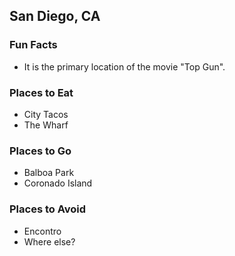 ## San Diego, CA

### Fun Facts
- It is the primary location of the movie "Top Gun".

### Places to Eat
- City Tacos
- The Wharf

### Places to Go
- Balboa Park
- Coronado Island

### Places to Avoid
- Encontro
- Where else?
